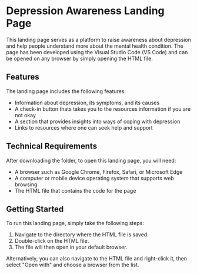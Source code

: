 # Depression Awareness Landing Page

This landing page serves as a platform to raise awareness about depression and help people understand more about the mental health condition. The page has been developed using the Visual Studio Code (VS Code) and can be opened on any browser by simply opening the HTML file.

## Features

The landing page includes the following features:

- Information about depression, its symptoms, and its causes
- A check-in button thats takes you to the resources information if you are not okay
- A section that provides insights into ways of coping with depression
- Links to resources where one can seek help and support 

## Technical Requirements

After downloading the folder, to open this landing page, you will need:

- A browser such as Google Chrome, Firefox, Safari, or Microsoft Edge
- A computer or mobile device operating system that supports web browsing
- The HTML file that contains the code for the page

## Getting Started

To run this landing page, simply take the following steps:

1. Navigate to the directory where the HTML file is saved.
2. Double-click on the HTML file.
3. The file will then open in your default browser.

Alternatively, you can also navigate to the HTML file and right-click it, then select "Open with" and choose a browser from the list.
